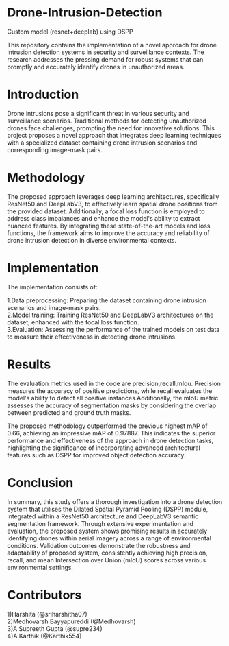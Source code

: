 # Drone-Intrusion-Detection
Custom model (resnet+deeplab) using DSPP

This repository contains the implementation of a novel approach for drone intrusion detection systems in security and surveillance contexts. The research addresses the pressing demand for robust systems that can promptly and accurately identify drones in unauthorized areas.

# Introduction<br>
Drone intrusions pose a significant threat in various security and surveillance scenarios. Traditional methods for detecting unauthorized drones face challenges, prompting the need for innovative solutions. This project proposes a novel approach that integrates deep learning techniques with a specialized dataset containing drone intrusion scenarios and corresponding image-mask pairs.

# Methodology<br>
The proposed approach leverages deep learning architectures, specifically ResNet50 and DeepLabV3, to effectively learn spatial drone positions from the provided dataset. Additionally, a focal loss function is employed to address class imbalances and enhance the model's ability to extract nuanced features. By integrating these state-of-the-art models and loss functions, the framework aims to improve the accuracy and reliability of drone intrusion detection in diverse environmental contexts.<br>

# Implementation<br>
The implementation consists of:<br>

1.Data preprocessing: Preparing the dataset containing drone intrusion scenarios and image-mask pairs.<br>
2.Model training: Training ResNet50 and DeepLabV3 architectures on the dataset, enhanced with the focal loss function.<br>
3.Evaluation: Assessing the performance of the trained models on test data to measure their effectiveness in detecting drone intrusions.<br>
# Results<br>
The evaluation metrics used in the code are precision,recall,mIou. Precision measures the accuracy of positive predictions, while recall evaluates the model's ability to detect all positive instances.Additionally, the mIoU metric assesses the accuracy of segmentation masks by considering the overlap between predicted and ground truth masks.<br>

The proposed methodology outperformed the previous highest mAP of 0.66, achieving an impressive mAP of 0.97887. This indicates the superior performance and effectiveness of the approach in drone detection tasks, highlighting the significance of incorporating advanced architectural features such as DSPP for improved object detection accuracy.<br>

# Conclusion
In summary, this study offers a thorough investigation into a drone detection system that utilises the Dilated Spatial Pyramid Pooling (DSPP) module, integrated within a ResNet50 architecture and DeepLabV3 semantic segmentation framework. Through extensive experimentation and evaluation, the proposed system shows promising results in accurately identifying drones within aerial imagery across a range of environmental conditions.
Validation outcomes demonstrate the robustness and adaptability of  proposed system, consistently achieving high precision, recall, and mean Intersection over Union (mIoU) scores across various environmental settings.

# Contributors
1)Harshita (@sriharshitha07) <br>
2)Medhovarsh Bayyapureddi (@Medhovarsh) <br>
3)A Supreeth Gupta (@supre234) <br>
4)A Karthik (@Karthik554) <br>
